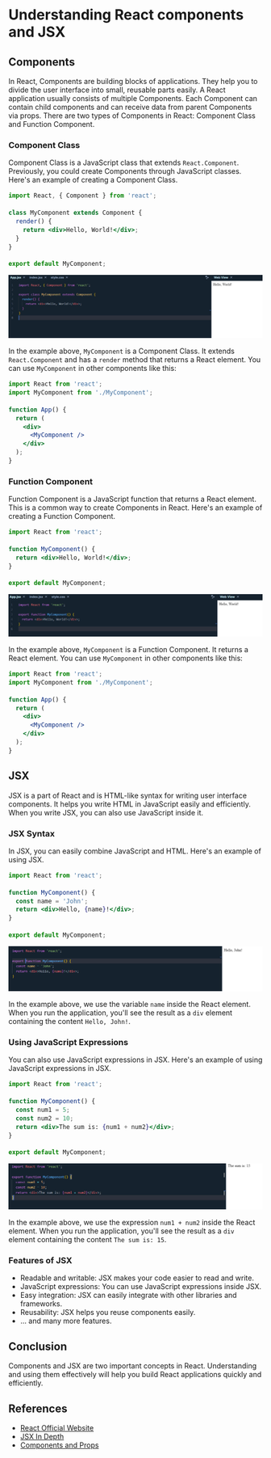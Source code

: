 # Understanding React components and JSX

## Components

In React, Components are building blocks of applications. They help you to divide the user interface into small, reusable parts easily. A React application usually consists of multiple Components. Each Component can contain child components and can receive data from parent Components via props. There are two types of Components in React: Component Class and Function Component.

### Component Class

Component Class is a JavaScript class that extends `React.Component`. Previously, you could create Components through JavaScript classes. Here's an example of creating a Component Class.

```jsx
import React, { Component } from 'react';

class MyComponent extends Component {
  render() {
    return <div>Hello, World!</div>;
  }
}

export default MyComponent;
```

![1710729076876](image/Day-02-UnderstandingReactcomponentsandJSX/1710729076876.png)

In the example above, `MyComponent` is a Component Class. It extends `React.Component` and has a `render` method that returns a React element. You can use `MyComponent` in other components like this:

```jsx
import React from 'react';
import MyComponent from './MyComponent';

function App() {
  return (
    <div>
      <MyComponent />
    </div>
  );
}
```

### Function Component

Function Component is a JavaScript function that returns a React element. This is a common way to create Components in React. Here's an example of creating a Function Component.

```jsx
import React from 'react';

function MyComponent() {
  return <div>Hello, World!</div>;
}

export default MyComponent;
```

![1710729218874](image/Day-02-UnderstandingReactcomponentsandJSX/1710729218874.png)

In the example above, `MyComponent` is a Function Component. It returns a React element. You can use `MyComponent` in other components like this:

```jsx
import React from 'react';
import MyComponent from './MyComponent';

function App() {
  return (
    <div>
      <MyComponent />
    </div>
  );
}
```

## JSX

JSX is a part of React and is HTML-like syntax for writing user interface components. It helps you write HTML in JavaScript easily and efficiently. When you write JSX, you can also use JavaScript inside it.

### JSX Syntax

In JSX, you can easily combine JavaScript and HTML. Here's an example of using JSX.

```jsx
import React from 'react';

function MyComponent() {
  const name = 'John';
  return <div>Hello, {name}!</div>;
}

export default MyComponent;

```

![1710729311537](image/Day-02-UnderstandingReactcomponentsandJSX/1710729311537.png)

In the example above, we use the variable `name` inside the React element. When you run the application, you'll see the result as a `div` element containing the content `Hello, John!`.

### Using JavaScript Expressions

You can also use JavaScript expressions in JSX. Here's an example of using JavaScript expressions in JSX.

```jsx
import React from 'react';

function MyComponent() {
  const num1 = 5;
  const num2 = 10;
  return <div>The sum is: {num1 + num2}</div>;
}

export default MyComponent;
```

![1710729336040](image/Day-02-UnderstandingReactcomponentsandJSX/1710729336040.png)

In the example above, we use the expression `num1 + num2` inside the React element. When you run the application, you'll see the result as a `div` element containing the content `The sum is: 15`.

### Features of JSX

- Readable and writable: JSX makes your code easier to read and write.
- JavaScript expressions: You can use JavaScript expressions inside JSX.
- Easy integration: JSX can easily integrate with other libraries and frameworks.
- Reusability: JSX helps you reuse components easily.
- ... and many more features.

## Conclusion

Components and JSX are two important concepts in React. Understanding and using them effectively will help you build React applications quickly and efficiently.

## References

- [React Official Website](https://reactjs.org/)
- [JSX In Depth](https://reactjs.org/docs/jsx-in-depth.html)
- [Components and Props](https://reactjs.org/docs/components-and-props.html)
